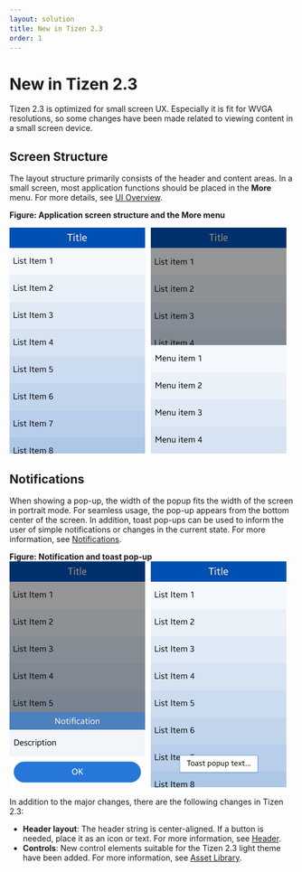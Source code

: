 ```yaml
---
layout: solution
title: New in Tizen 2.3
order: 1
---
```


# New in Tizen 2.3

Tizen 2.3 is optimized for small screen UX. Especially it is fit for WVGA resolutions, so some changes have been made related to viewing content in a small screen device.


## Screen Structure

The layout structure primarily consists of the header and content areas. In a small screen, most application functions should be placed in the **More** menu. For more details, see [UI Overview](ui-overview.md).


**Figure: Application screen structure and the More menu**

<img alt="" height="400" src="media/app_screen_structure.png" width="490" />


## Notifications

When showing a pop-up, the width of the popup fits the width of the screen in portrait mode. For seamless usage, the pop-up appears from the bottom center of the screen. In addition, toast pop-ups can be used to inform the user of simple notifications or changes in the current state. For more information, see [Notifications](./basic-interactions/notifications.md).

 

**Figure: Notification and toast pop-up**
<img alt="" height="400" src="media/toast_popup.png" width="490" />


In addition to the major changes, there are the following changes in Tizen 2.3:

- **Header layout**: The header string is center-aligned. If a button is needed, place it as an icon or text. For more information, see [Header](design-library/header.md).
- **Controls**: New control elements suitable for the Tizen 2.3 light theme have been added. For more information, see [Asset Library](asset-library.md).
